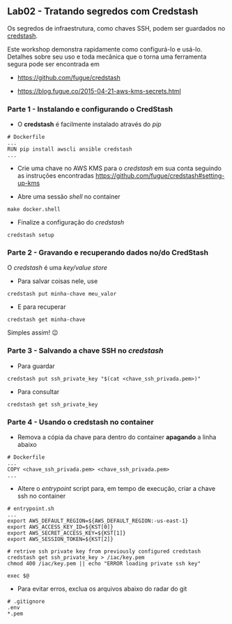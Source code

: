 ## Lab02 - Tratando segredos com Credstash
Os segredos de infraestrutura, como chaves SSH, podem ser guardados no [credstash](https://github.com/fugue/credstash).

Este workshop demonstra rapidamente como configurá-lo e usá-lo. Detalhes sobre seu uso e toda mecânica que o torna uma ferramenta segura pode ser encontrada em

* https://github.com/fugue/credstash

* https://blog.fugue.co/2015-04-21-aws-kms-secrets.html

### Parte 1 - Instalando e configurando o CredStash
* O **credstash** é facilmente instalado através do _pip_
```
# Dockerfile
...
RUN pip install awscli ansible credstash
...
```

* Crie uma chave no AWS KMS para o _credstash_ em sua conta seguindo as instruções encontradas https://github.com/fugue/credstash#setting-up-kms

* Abre uma sessão _shell_ no container
```
make docker.shell
```

* Finalize a configuração do _credstash_
```
credstash setup
```

### Parte 2 - Gravando e recuperando dados no/do CredStash
O _credstash_ é uma _key/value store_

* Para salvar coisas nele, use
```
credstash put minha-chave meu_valor
```

* E para recuperar
```
credstash get minha-chave
```

Simples assim! 😉

### Parte 3 - Salvando a chave SSH no _credstash_
* Para guardar
```
credstash put ssh_private_key "$(cat <chave_ssh_privada.pem>)"
```

* Para consultar
```
credstash get ssh_private_key
```

### Parte 4 - Usando o credstash no container
* Remova a cópia da chave para dentro do container **apagando** a linha abaixo
```
# Dockerfile
...
COPY <chave_ssh_privada.pem> <chave_ssh_privada.pem>
...
```

* Altere o _entrypoint_ script para, em tempo de execução, criar a chave ssh no container
```
# entrypoint.sh
...
export AWS_DEFAULT_REGION=${AWS_DEFAULT_REGION:-us-east-1}
export AWS_ACCESS_KEY_ID=${KST[0]}
export AWS_SECRET_ACCESS_KEY=${KST[1]}
export AWS_SESSION_TOKEN=${KST[2]}

# retrive ssh private key from previously configured credstash
credstash get ssh_private_key > /iac/key.pem
chmod 400 /iac/key.pem || echo "ERROR loading private ssh key"

exec $@

```

* Para evitar erros, exclua os arquivos abaixo do radar do git
```
# .gitignore
.env
*.pem
```

